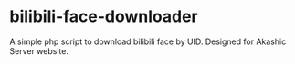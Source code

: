 # bilibili-face-downloader
A simple php script to download bilibili face by UID. Designed for Akashic Server website.

